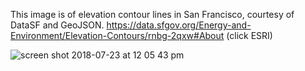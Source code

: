 This image is of elevation contour lines in San Francisco, courtesy of DataSF and GeoJSON.
https://data.sfgov.org/Energy-and-Environment/Elevation-Contours/rnbg-2qxw#About (click ESRI)

![screen shot 2018-07-23 at 12 05 43 pm](https://user-images.githubusercontent.com/29785389/43097770-ee72bfa4-8e71-11e8-9deb-bf77d46fe40b.png)
